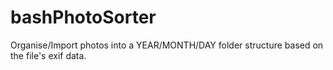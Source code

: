 # bashPhotoSorter

Organise/Import photos into a YEAR/MONTH/DAY folder structure based on the file's exif data.
